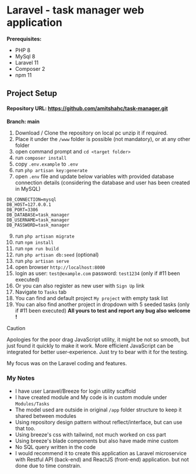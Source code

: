
# Laravel - task manager web application
**Prerequisites:** 
* PHP 8
* MySql 8
* Laravel 11
* Composer 2
* npm 11

## Project Setup
####  Repository URL: https://github.com/amitshahc/task-manager.git 
**Branch: main**

1. Download / Clone the repository on local pc unzip it if required.
2. Place it under the `/www` folder is possible (not mandatory), or at any other folder
3. open command prompt and `cd <target folder>`
4. run `composer install`
5. copy `.env.example` to `.env`
6. run `php artisan key:generate`
7. open `.env` file and update below variables with provided database connection details
(considering the database and user has been created in MySQL)
```
DB_CONNECTION=mysql
DB_HOST=127.0.0.1
DB_PORT=3306
DB_DATABASE=task_manager
DB_USERNAME=task_manager
DB_PASSWORD=task_manager
```
9. run `php artisan migrate`
10. run `npm install`
11. run `npm run build`
12. run `php artisan db:seed` (optional)
13. run `php artisan serve`
14. open browser `http://localhost:8000`
15. login as user: `test@example.com` password: `test1234` (only if #11 been executed)
16. Or you can also register as new user with `Sign Up` link
17. Navigate to `Tasks` tab 
18. You can find and default project `My project` with empty task list
19. You can also find another project in dropdown with 5 seeded tasks (only if #11 been executed)
**All yours to test and report any bug also welcome !**

> [!Caution]
> Apologies for the poor drag JavaScript utility, it might be not so smooth, but just found it quickly to make it work. More efficient JavaScript can be integrated for better user-experience. Just try to bear with it for the testing.
> 
> My focus was on the Laravel coding and features. 

### My Notes
* I have user Laravel/Breeze for login utility scaffold
* I have created module and My code is in custom module under `Modules/Tasks`
* The model used are outside in original `/app` folder structure to keep it shared between modules
* Using repository design pattern without reflect/interface, but can use that too.
* Using breeze's css with tailwind, not much worked on css part
* Using breeze's blade components but also have made mine custom
* No SQL query written in the code
* I would recommend it to create this application as Laravel microservice with Restful API (back-end) and ReactJS (front-end) application. but not done due to time constrain. 
